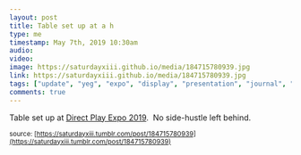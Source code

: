 ```yaml
---
layout: post
title: Table set up at a h
type: me
timestamp: May 7th, 2019 10:30am
audio: 
video: 
image: https://saturdayxiii.github.io/media/184715780939.jpg
link: https://saturdayxiii.github.io/media/184715780939.jpg
tags: ["update", "yeg", "expo", "display", "presentation", "journal", "showcase"]
comments: true
---
```

Table set up at <a href="https://www.direct-play.com/portfolio/direct-play-expo-spring-2019-2/" target="_blank">Direct Play Expo 2019</a>.  No side-hustle left behind.
 
  
<small>source: [https://saturdayxiii.tumblr.com/post/184715780939](https://saturdayxiii.tumblr.com/post/184715780939)</small>
